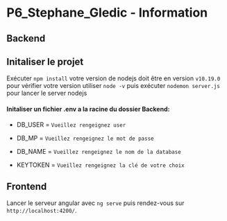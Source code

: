 # P6_Stephane_Gledic - Information

## Backend

## Initaliser le projet

Exécuter `npm install` votre version de nodejs doit être en version `v10.19.0` pour vérifier votre version utiliser `node -v` puis exécuter `nodemon server.js` 
pour lancer le server nodejs


#### Initaliser un fichier .env a la racine du dossier Backend:

- DB_USER =  `Vueillez rengeignez user`

- DB_MP =  `Vueillez rengeignez le mot de passe`

- DB_NAME =  `Vueillez rengeignez le nom de la database`

- KEYTOKEN =  `Vueillez rengeignez la clé de votre choix`

## Frontend

Lancer le serveur angular avec `ng serve` puis rendez-vous sur `http://localhost:4200/`.

